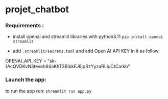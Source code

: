 # projet_chatbot

### Requirements :
- install openai and streamlit libraries with python3.11
```pip install openai streamlit```

- add ```.streamlit/secrets.toml``` and add Open AI API KEY in it as follow: 

OPENAI_API_KEY = "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"

### Launch the app:
to run the app run: ```streamlit run app.py```